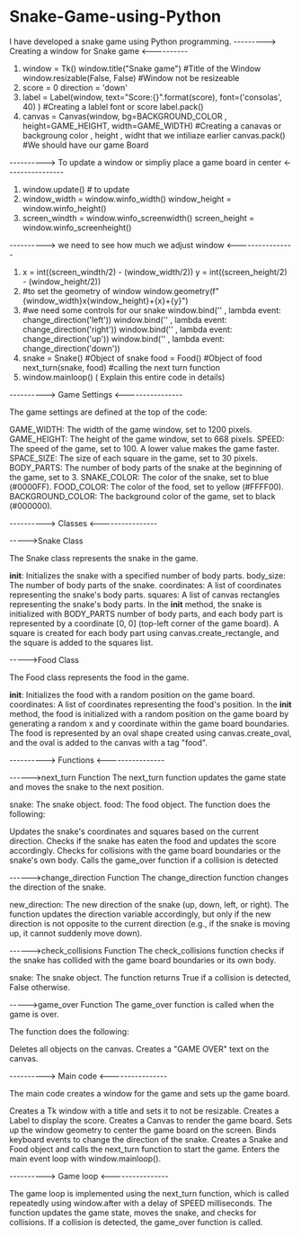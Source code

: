 # Snake-Game-using-Python
I have developed a snake game using Python programming.
--------->   Creating a window for Snake game  <----------

1. window = Tk() window.title("Snake game") #Title of the Window window.resizable(False, False) #Window not be resizeable
2. score = 0 direction = 'down'
3. label = Label(window, text="Score:{}".format(score), font=('consolas', 40) ) #Creating a lablel font or score label.pack()
4. canvas = Canvas(window, bg=BACKGROUND_COLOR , height=GAME_HEIGHT, width=GAME_WIDTH) #Creating a canavas or backgroung color , height , widht that we intiliaze earlier canvas.pack() #We should have our game Board

---------->   To update a window or simpliy place a game board in center  <----------------

1. window.update()   # to update
2. window_width = window.winfo_width() window_height = window.winfo_height()
3. screen_windth = window.winfo_screenwidth() screen_height = window.winfo_screenheight()


---------->   we need to see how much we adjust window  <----------------

1. x = int((screen_windth/2) - (window_width/2)) y = int((screen_height/2) - (window_height/2))
2. #to set the geometry of window window.geometry(f"{window_width}x{window_height}+{x}+{y}")
3. #we need some controls for our snake window.bind('<Left>' , lambda event: change_direction('left')) window.bind('<Right>' , lambda event: change_direction('right')) window.bind('<Up>' , lambda event: change_direction('up')) window.bind('<Down>' , lambda event: change_direction('down'))
4. snake = Snake() #Object of snake food = Food() #Object of food next_turn(snake, food) #calling the next turn function
5. window.mainloop() ( Explain this entire code in details)


---------->   Game Settings  <----------------

 The game settings are defined at the top of the code:

GAME_WIDTH: The width of the game window, set to 1200 pixels.
GAME_HEIGHT: The height of the game window, set to 668 pixels.
SPEED: The speed of the game, set to 100. A lower value makes the game faster.
SPACE_SIZE: The size of each square in the game, set to 30 pixels.
BODY_PARTS: The number of body parts of the snake at the beginning of the game, set to 3.
SNAKE_COLOR: The color of the snake, set to blue (#0000FF).
FOOD_COLOR: The color of the food, set to yellow (#FFFF00).
BACKGROUND_COLOR: The background color of the game, set to black (#000000).

----------> Classes  <----------------

----->Snake Class

The Snake class represents the snake in the game.

__init__: Initializes the snake with a specified number of body parts.
body_size: The number of body parts of the snake.
coordinates: A list of coordinates representing the snake's body parts.
squares: A list of canvas rectangles representing the snake's body parts.
In the __init__ method, the snake is initialized with BODY_PARTS number of body parts, and each body part is represented by a coordinate [0, 0] (top-left corner of the game board). A square is created for each body part using canvas.create_rectangle, and the square is added to the squares list.

----->Food Class

The Food class represents the food in the game.

__init__: Initializes the food with a random position on the game board.
coordinates: A list of coordinates representing the food's position.
In the __init__ method, the food is initialized with a random position on the game board by generating a random x and y coordinate within the game board boundaries. The food is represented by an oval shape created using canvas.create_oval, and the oval is added to the canvas with a tag "food".


---------->   Functions    <----------------

------>next_turn Function
The next_turn function updates the game state and moves the snake to the next position.

snake: The snake object.
food: The food object.
The function does the following:

Updates the snake's coordinates and squares based on the current direction.
Checks if the snake has eaten the food and updates the score accordingly.
Checks for collisions with the game board boundaries or the snake's own body.
Calls the game_over function if a collision is detected

------>change_direction Function
The change_direction function changes the direction of the snake.

new_direction: The new direction of the snake (up, down, left, or right).
The function updates the direction variable accordingly, but only if the new direction is not opposite to the current direction (e.g., if the snake is moving up, it cannot suddenly move down).

------>check_collisions Function
The check_collisions function checks if the snake has collided with the game board boundaries or its own body.

snake: The snake object.
The function returns True if a collision is detected, False otherwise.

----->game_over Function
The game_over function is called when the game is over.

The function does the following:

Deletes all objects on the canvas.
Creates a "GAME OVER" text on the canvas.

---------->   Main code    <----------------

The main code creates a window for the game and sets up the game board.

Creates a Tk window with a title and sets it to not be resizable.
Creates a Label to display the score.
Creates a Canvas to render the game board.
Sets up the window geometry to center the game board on the screen.
Binds keyboard events to change the direction of the snake.
Creates a Snake and Food object and calls the next_turn function to start the game.
Enters the main event loop with window.mainloop().


---------->   Game loop     <----------------

The game loop is implemented using the next_turn function, which is called repeatedly using window.after with a delay of SPEED milliseconds. The function updates the game state, moves the snake, and checks for collisions. If a collision is detected, the game_over function is called.
